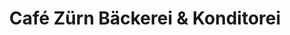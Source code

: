 ---
title: "Café Zürn Bäckerei & Konditorei"
url: /dahn/cafe-zuern-baeckerei-und-konditorei/
shop: Bäckerei
---